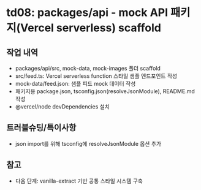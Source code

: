 # td08: packages/api - mock API 패키지(Vercel serverless) scaffold

## 작업 내역

- packages/api/src, mock-data, mock-images 폴더 scaffold
- src/feed.ts: Vercel serverless function 스타일 샘플 엔드포인트 작성
- mock-data/feed.json: 샘플 피드 mock 데이터 작성
- 패키지용 package.json, tsconfig.json(resolveJsonModule), README.md 작성
- @vercel/node devDependencies 설치

## 트러블슈팅/특이사항

- json import를 위해 tsconfig에 resolveJsonModule 옵션 추가

## 참고

- 다음 단계: vanilla-extract 기반 공통 스타일 시스템 구축
